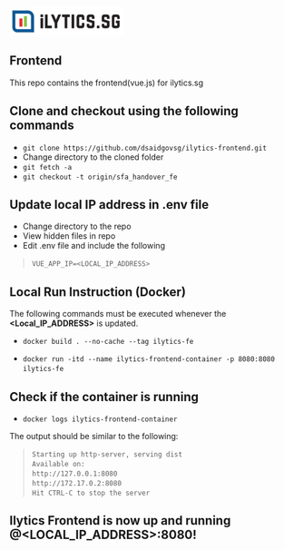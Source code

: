<img src="logo.png" width="200">

## Frontend    

This repo contains the frontend(vue.js) for ilytics.sg 

## Clone and checkout using the following commands

- `git clone https://github.com/dsaidgovsg/ilytics-frontend.git`
- Change directory to the cloned folder
- `git fetch -a`
- `git checkout -t origin/sfa_handover_fe`

## Update local IP address in .env file    

- Change directory to the repo
- View hidden files in repo
- Edit .env file and include the following
> `VUE_APP_IP=<LOCAL_IP_ADDRESS>`

## Local Run Instruction (Docker)  

The following commands must be executed whenever the **<Local_IP_ADDRESS>** is updated.  

- `docker build . --no-cache --tag ilytics-fe`
 
- `docker run -itd --name ilytics-frontend-container -p 8080:8080 ilytics-fe`  

## Check if the container is running 

- `docker logs ilytics-frontend-container`

The output should be similar to the following:
> `Starting up http-server, serving dist`  
  `Available on:`  
  `http://127.0.0.1:8080`  
  `http://172.17.0.2:8080`  
  `Hit CTRL-C to stop the server`  


## Ilytics Frontend is now up and running @<LOCAL_IP_ADDRESS>:8080!




